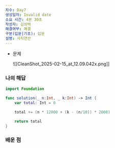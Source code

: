 ```yaml
---
차수: Day7
생성일자: Invalid date
소요 시간: 4분 30초
작성자: 김의택
해결여부: 해결
구분(입문|기초): 입문
설명: 사칙연산
---
```

- 문제
    
    ![[CleanShot_2025-02-15_at_12.09.042x.png]]
    

### 나의 해답

```Swift
import Foundation

func solution(_ n:Int, _ k:Int) -> Int {
    var total: Int = 0

    total += (n * 12000 + (k - (n/10)) * 2000)

    return total
}
```

  

### 배운 점